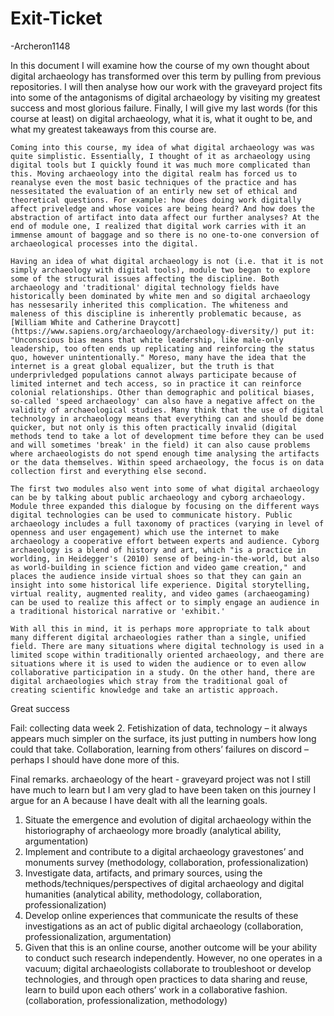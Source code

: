 # Exit-Ticket
-Archeron1148

In this document I will examine how the course of my own thought about digital archaeology has transformed over this term by pulling from previous repositories. I will then analyse how our work with the graveyard project fits into some of the antagonisms of digital archaeology by visiting my greatest success and most glorious failure. Finally, I will give my last words (for this course at least) on digital archaeology, what it is, what it ought to be, and what my greatest takeaways from this course are.

	Coming into this course, my idea of what digital archaeology was was quite simplistic. Essentially, I thought of it as archaeology using digital tools but I quickly found it was much more complicated than this. Moving archaeology into the digital realm has forced us to reanalyse even the most basic techniques of the practice and has nessesitated the evaluation of an entirly new set of ethical and theoretical questions. For example: how does doing work digitally affect priveledge and whose voices are being heard? And how does the abstraction of artifact into data affect our further analyses? At the end of module one, I realized that digital work carries with it an immense amount of baggage and so there is no one-to-one conversion of archaeological processes into the digital.

	Having an idea of what digital archaeology is not (i.e. that it is not simply archaeology with digital tools), module two began to explore some of the structural issues affecting the discipline. Both archaeology and 'traditional' digital technology fields have historically been dominated by white men and so digital archaeology has nessesarily inherited this complication. The whiteness and maleness of this discipline is inherently problematic because, as [William White and Catherine Draycott](https://www.sapiens.org/archaeology/archaeology-diversity/) put it: "Unconscious bias means that white leadership, like male-only leadership, too often ends up replicating and reinforcing the status quo, however unintentionally." Moreso, many have the idea that the internet is a great global equalizer, but the truth is that underprivledged populations cannot always participate because of limited internet and tech access, so in practice it can reinforce colonial relationships. Other than demographic and political biases, so-called 'speed archaeology' can also have a negative affect on the validity of archaeological studies. Many think that the use of digital technology in archaeology means that everything can and should be done quicker, but not only is this often practically invalid (digital methods tend to take a lot of development time before they can be used and will sometimes 'break' in the field) it can also cause problems where archaeologists do not spend enough time analysing the artifacts or the data themselves. Within speed archaeology, the focus is on data collection first and everything else second. 

	The first two modules also went into some of what digital archaeology can be by talking about public archaeology and cyborg archaeology. Module three expanded this dialogue by focusing on the different ways digital technologies can be used to communicate history. Public archaeology includes a full taxonomy of practices (varying in level of openness and user engagement) which use the internet to make archaeology a cooperative effort between experts and audience. Cyborg archaeology is a blend of history and art, which "is a practice in worlding, in Heidegger's (2010) sense of being-in-the-world, but also as world-building in science fiction and video game creation," and places the audience inside virtual shoes so that they can gain an insight into some historical life experience. Digital storytelling, virtual reality, augmented reality, and video games (archaeogaming) can be used to realize this affect or to simply engage an audience in a traditional historical narrative or 'exhibit.'

	With all this in mind, it is perhaps more appropriate to talk about many different digital archaeologies rather than a single, unified field. There are many situations where digital technology is used in a limited scope within traditionally oriented archaeology, and there are situations where it is used to widen the audience or to even allow collaborative participation in a study. On the other hand, there are digital archaeologies which stray from the traditional goal of creating scientific knowledge and take an artistic approach.

Great success

Fail: collecting data week 2. Fetishization of data, technology – it always appears much simpler on the surface, its just putting in numbers how long could that take. Collaboration, learning from others’ failures on discord – perhaps I should have done more of this.

Final remarks.
archaeology of the heart - graveyard project was not
I still have much to learn but I am very glad to have been taken on this journey
I argue for an A because I have dealt with all the learning goals.

1. Situate the emergence and evolution of digital archaeology within the historiography of archaeology more broadly (analytical ability, argumentation)
2. Implement and contribute to a digital archaeology gravestones’ and monuments survey (methodology, collaboration, professionalization)
3. Investigate data, artifacts, and primary sources, using the methods/techniques/perspectives of digital archaeology and digital humanities (analytical ability, methodology, collaboration, professionalization)
4. Develop online experiences that communicate the results of these investigations as an act of public digital archaeology (collaboration, professionalization, argumentation)
5. Given that this is an online course, another outcome will be your ability to conduct such research independently. However, no one operates in a vacuum; digital archaeologists collaborate to troubleshoot or develop technologies, and through open practices to data sharing and reuse, learn to build upon each others’ work in a collaborative fashion. (collaboration, professionalization, methodology)


